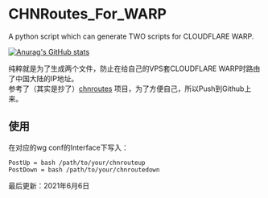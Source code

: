 # CHNRoutes_For_WARP
A python script which can generate TWO scripts for CLOUDFLARE WARP.  

[![Anurag's GitHub stats](https://github-readme-stats.vercel.app/api?username=HalvezGO)](https://github.com/anuraghazra/github-readme-stats)  

纯粹就是为了生成两个文件，防止在给自己的VPS套CLOUDFLARE WARP时路由了中国大陆的IP地址。  
参考了（其实是抄了）[chnroutes](https://github.com/fivesheep/chnroutes) 项目，为了方便自己，所以Push到Github上来。

## 使用
在对应的wg conf的Interface下写入：
```
PostUp = bash /path/to/your/chnrouteup
PostDown = bash /path/to/your/chnroutedown
```

最后更新：2021年6月6日

